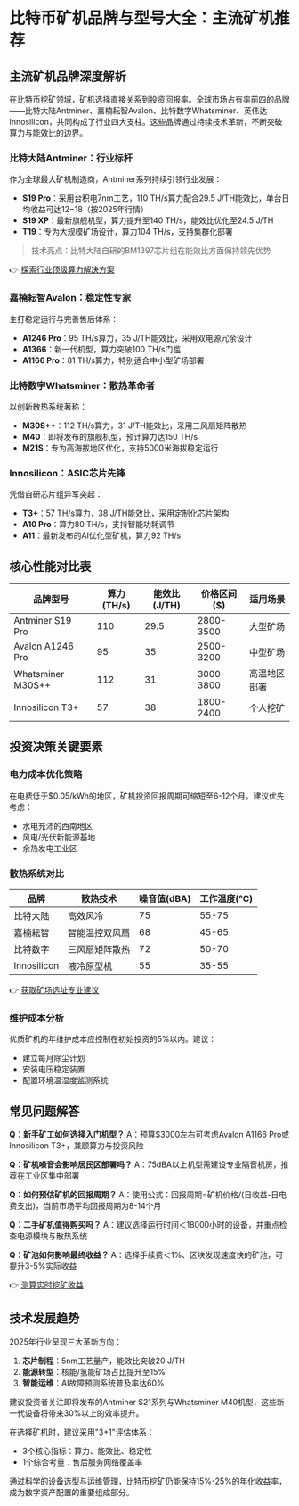 # 比特币矿机品牌与型号大全：主流矿机推荐

## 主流矿机品牌深度解析
在比特币挖矿领域，矿机选择直接关系到投资回报率。全球市场占有率前四的品牌——比特大陆Antminer、嘉楠耘智Avalon、比特数字Whatsminer、英伟达Innosilicon，共同构成了行业四大支柱。这些品牌通过持续技术革新，不断突破算力与能效比的边界。

### 比特大陆Antminer：行业标杆
作为全球最大矿机制造商，Antminer系列持续引领行业发展：
- **S19 Pro**：采用台积电7nm工艺，110 TH/s算力配合29.5 J/TH能效比，单台日均收益可达$12-$18（按2025年行情）
- **S19 XP**：最新旗舰机型，算力提升至140 TH/s，能效比优化至24.5 J/TH
- **T19**：专为大规模矿场设计，算力104 TH/s，支持集群化部署

> 技术亮点：比特大陆自研的BM1397芯片组在能效比方面保持领先优势

👉 [探索行业顶级算力解决方案](https://bit.ly/okx_welcome)

### 嘉楠耘智Avalon：稳定性专家
主打稳定运行与完善售后体系：
- **A1246 Pro**：95 TH/s算力，35 J/TH能效比，采用双电源冗余设计
- **A1366**：新一代机型，算力突破100 TH/s门槛
- **A1166 Pro**：81 TH/s算力，特别适合中小型矿场部署

### 比特数字Whatsminer：散热革命者
以创新散热系统著称：
- **M30S++**：112 TH/s算力，31 J/TH能效比，采用三风扇矩阵散热
- **M40**：即将发布的旗舰机型，预计算力达150 TH/s
- **M21S**：专为高海拔地区优化，支持5000米海拔稳定运行

### Innosilicon：ASIC芯片先锋
凭借自研芯片组异军突起：
- **T3+**：57 TH/s算力，38 J/TH能效比，采用定制化芯片架构
- **A10 Pro**：算力80 TH/s，支持智能功耗调节
- **A11**：最新发布的AI优化型矿机，算力92 TH/s

## 核心性能对比表
| 品牌型号        | 算力(TH/s) | 能效比(J/TH) | 价格区间($) | 适用场景       |
|-----------------|------------|--------------|-------------|----------------|
| Antminer S19 Pro| 110        | 29.5         | 2800-3500   | 大型矿场       |
| Avalon A1246 Pro| 95         | 35           | 2500-3200   | 中型矿场       |
| Whatsminer M30S++|112        | 31           | 3000-3800   | 高温地区部署   |
| Innosilicon T3+ | 57         | 38           | 1800-2400   | 个人挖矿       |

## 投资决策关键要素
### 电力成本优化策略
在电费低于$0.05/kWh的地区，矿机投资回报周期可缩短至6-12个月。建议优先考虑：
- 水电充沛的西南地区
- 风电/光伏新能源基地
- 余热发电工业区

### 散热系统对比
| 品牌         | 散热技术          | 噪音值(dBA) | 工作温度(℃) |
|--------------|-------------------|-------------|--------------|
| 比特大陆     | 高效风冷          | 75          | 55-75        |
| 嘉楠耘智     | 智能温控双风扇    | 68          | 45-65        |
| 比特数字     | 三风扇矩阵散热    | 72          | 50-70        |
| Innosilicon  | 液冷原型机        | 55          | 35-55        |

👉 [获取矿场选址专业建议](https://bit.ly/okx_welcome)

### 维护成本分析
优质矿机的年维护成本应控制在初始投资的5%以内。建议：
- 建立每月除尘计划
- 安装电压稳定装置
- 配置环境温湿度监测系统

## 常见问题解答
**Q：新手矿工如何选择入门机型？**
A：预算$3000左右可考虑Avalon A1166 Pro或Innosilicon T3+，兼顾算力与投资风险

**Q：矿机噪音会影响居民区部署吗？**
A：75dBA以上机型需建设专业隔音机房，推荐在工业区集中部署

**Q：如何预估矿机的回报周期？**
A：使用公式：回报周期=矿机价格/(日收益-日电费支出)，当前市场平均回报周期为8-14个月

**Q：二手矿机值得购买吗？**
A：建议选择运行时间＜18000小时的设备，并重点检查电源模块与散热系统

**Q：矿池如何影响最终收益？**
A：选择手续费＜1%、区块发现速度快的矿池，可提升3-5%实际收益

👉 [测算实时挖矿收益](https://bit.ly/okx_welcome)

## 技术发展趋势
2025年行业呈现三大革新方向：
1. **芯片制程**：5nm工艺量产，能效比突破20 J/TH
2. **能源转型**：核能/氢能矿场占比提升至15%
3. **智能运维**：AI故障预测系统普及率达60%

建议投资者关注即将发布的Antminer S21系列与Whatsminer M40机型，这些新一代设备将带来30%以上的效率提升。

在选择矿机时，建议采用"3+1"评估体系：
- 3个核心指标：算力、能效比、稳定性
- 1个综合考量：售后服务网络覆盖率

通过科学的设备选型与运维管理，比特币挖矿仍能保持15%-25%的年化收益率，成为数字资产配置的重要组成部分。